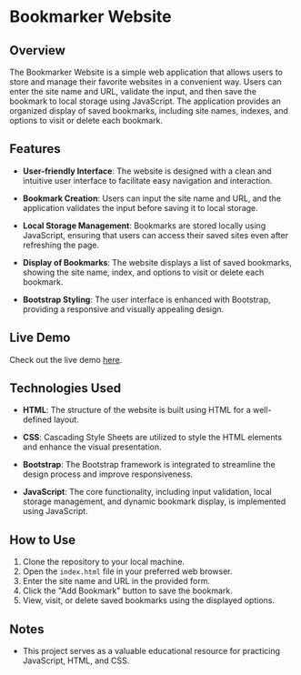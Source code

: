 # Bookmarker Website

## Overview

The Bookmarker Website is a simple web application that allows users to store and manage their favorite websites in a convenient way. Users can enter the site name and URL, validate the input, and then save the bookmark to local storage using JavaScript. The application provides an organized display of saved bookmarks, including site names, indexes, and options to visit or delete each bookmark.

## Features

- **User-friendly Interface**: The website is designed with a clean and intuitive user interface to facilitate easy navigation and interaction.

- **Bookmark Creation**: Users can input the site name and URL, and the application validates the input before saving it to local storage.

- **Local Storage Management**: Bookmarks are stored locally using JavaScript, ensuring that users can access their saved sites even after refreshing the page.

- **Display of Bookmarks**: The website displays a list of saved bookmarks, showing the site name, index, and options to visit or delete each bookmark.

- **Bootstrap Styling**: The user interface is enhanced with Bootstrap, providing a responsive and visually appealing design.

## Live Demo

Check out the live demo [here](https://alaakholif.github.io/Bookmarker/).

## Technologies Used

- **HTML**: The structure of the website is built using HTML for a well-defined layout.

- **CSS**: Cascading Style Sheets are utilized to style the HTML elements and enhance the visual presentation.

- **Bootstrap**: The Bootstrap framework is integrated to streamline the design process and improve responsiveness.

- **JavaScript**: The core functionality, including input validation, local storage management, and dynamic bookmark display, is implemented using JavaScript.

## How to Use

1. Clone the repository to your local machine.
2. Open the `index.html` file in your preferred web browser.
3. Enter the site name and URL in the provided form.
4. Click the "Add Bookmark" button to save the bookmark.
5. View, visit, or delete saved bookmarks using the displayed options.

## Notes
- This project serves as a valuable educational resource for practicing JavaScript, HTML, and CSS.



